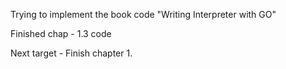 Trying to implement the book code "Writing Interpreter with GO"

Finished chap - 1.3 code 

Next target - Finish chapter 1. 

